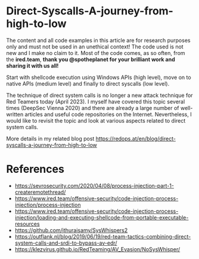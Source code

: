# Direct-Syscalls-A-journey-from-high-to-low
The content and all code examples in this article are for research purposes only and must not be used in an unethical context! The code used is not new and I make no claim to it. Most of the code comes, as so often, from the **ired.team**, **thank you @spotheplanet for your brilliant work and sharing it with us all!**

Start with shellcode execution using Windows APIs (high level), move on to native APIs (medium level) and finally to direct syscalls (low level).

The technique of direct system calls is no longer a new attack technique for Red Teamers today (April 2023). I myself have covered this topic several times (DeepSec Vienna 2020) and there are already a large number of well-written articles and useful code repositories on the Internet. Nevertheless, I would like to revisit the topic and look at various aspects related to direct system calls.

More details in my related blog post https://redops.at/en/blog/direct-syscalls-a-journey-from-high-to-low


# **References** 

- https://sevrosecurity.com/2020/04/08/process-injection-part-1-createremotethread/
- https://www.ired.team/offensive-security/code-injection-process-injection/process-injection
- https://www.ired.team/offensive-security/code-injection-process-injection/loading-and-executing-shellcode-from-portable-executable-resources
- https://github.com/jthuraisamy/SysWhispers2
- https://outflank.nl/blog/2019/06/19/red-team-tactics-combining-direct-system-calls-and-srdi-to-bypass-av-edr/
- https://klezvirus.github.io/RedTeaming/AV_Evasion/NoSysWhisper/
